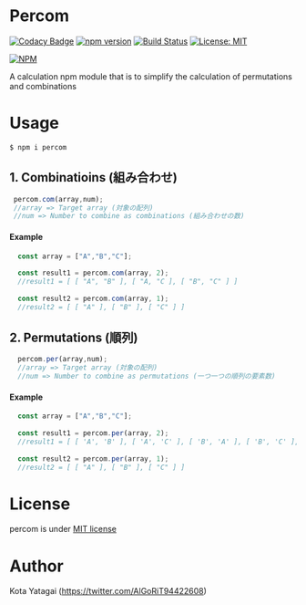 # Percom
[![Codacy Badge](https://api.codacy.com/project/badge/Grade/5912478c25eb4d3d942709f4a2f1f861)](https://app.codacy.com/manual/kouta.giants0706/Percom?utm_source=github.com&utm_medium=referral&utm_content=kota-yata/Percom&utm_campaign=Badge_Grade_Dashboard)
[![npm version](https://badge.fury.io/js/percom.svg)](https://badge.fury.io/js/percom) [![Build Status](https://travis-ci.org/kota-yata/Percom.svg?branch=master)](https://travis-ci.org/kota-yata/Percom) [![License: MIT](https://img.shields.io/badge/License-MIT-yellow.svg)](https://opensource.org/licenses/MIT)

[![NPM](https://nodei.co/npm/percom.png)](https://nodei.co/npm/percom/)

A calculation npm module that is to simplify the calculation of permutations and combinations

# Usage

```
$ npm i percom
```

 ## 1. Combinatioins (組み合わせ)
 ```JavaScript
  percom.com(array,num); 
  //array => Target array (対象の配列)
  //num => Number to combine as combinations (組み合わせの数)
 ```
 
  #### Example
  ```JavaScript
    const array = ["A","B","C"];
    
    const result1 = percom.com(array, 2);
    //result1 = [ [ "A", "B" ], [ "A, "C ], [ "B", "C" ] ]
    
    const result2 = percom.com(array, 1);
    //result2 = [ [ "A" ], [ "B" ], [ "C" ] ]
  ```
  
 ## 2. Permutations (順列)
 ```JavaScript
   percom.per(array,num);
   //array => Target array (対象の配列)
   //num => Number to combine as permutations (一つ一つの順列の要素数)
 ```
 
  #### Example
  ```JavaScript
    const array = ["A","B","C"];
    
    const result1 = percom.per(array, 2);
    //result1 = [ [ 'A', 'B' ], [ 'A', 'C' ], [ 'B', 'A' ], [ 'B', 'C' ], [ 'C', 'A' ], [ 'C', 'B' ] ]
    
    const result2 = percom.per(array, 1);
    //result2 = [ [ "A" ], [ "B" ], [ "C" ] ]
  ```
  
# License
  percom is under [MIT license](https://opensource.org/licenses/mit-license.php)
  
# Author
  Kota Yatagai (https://twitter.com/AlGoRiT94422608)
